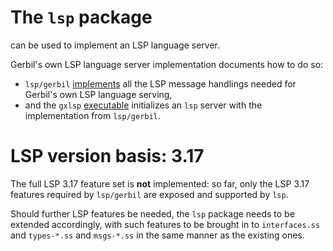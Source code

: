 # The `lsp` package

can be used to implement an LSP language server.

Gerbil's own LSP language server implementation documents how to do so:
- `lsp/gerbil` [implements](gerbil) all the LSP message handlings needed for Gerbil's own LSP language serving,
- and the `gxlsp` [executable](gxlsp.ss) initializes an `lsp` server with the implementation from `lsp/gerbil`.

# LSP version basis: 3.17

The full LSP 3.17 feature set is **not** implemented: so far, only the LSP 3.17
features required by `lsp/gerbil` are exposed and supported by `lsp`.

Should further LSP features be needed, the `lsp` package needs to be extended accordingly, with such
features to be brought in to `interfaces.ss` and `types-*.ss` and `msgs-*.ss` in the same manner as the existing ones.
